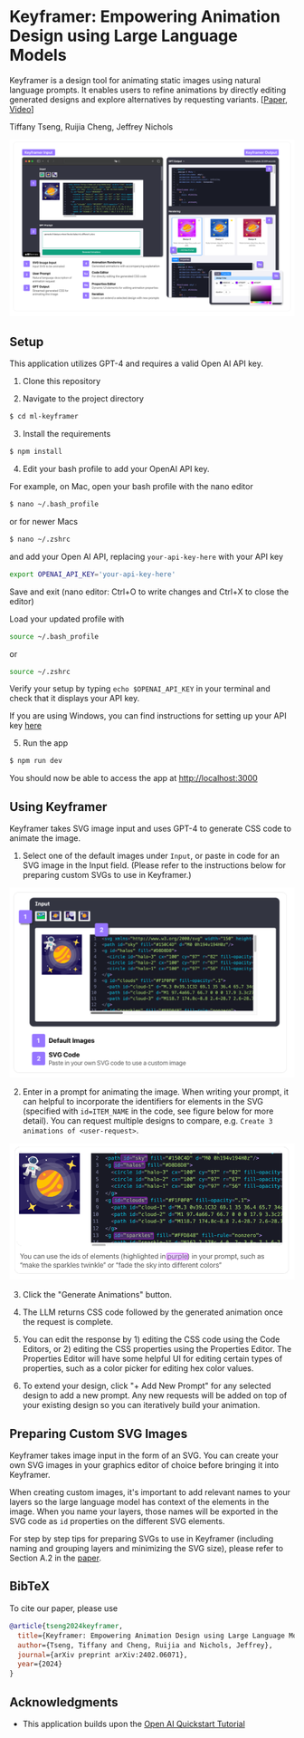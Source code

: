 # Keyframer: Empowering Animation Design using Large Language Models

Keyframer is a design tool for animating static images using natural language prompts. It enables users to refine animations by directly editing generated designs and explore alternatives by requesting variants. [[Paper](https://arxiv.org/abs/2402.06071), [Video](https://machinelearning.apple.com/research/keyframer)]

Tiffany Tseng, Ruijia Cheng, Jeffrey Nichols

![](./figs/keyframer.png)

## Setup

This application utilizes GPT-4 and requires a valid Open AI API key. 

1. Clone this repository

2. Navigate to the project directory 
```bash
$ cd ml-keyframer
```
3. Install the requirements
```bash
$ npm install
```

4. Edit your bash profile to add your OpenAI API key.  

For example, on Mac, open your bash profile with the nano editor
```bash
$ nano ~/.bash_profile
```
or for newer Macs
```bash
$ nano ~/.zshrc
```

and add your Open AI API, replacing `your-api-key-here` with your API key
```bash
export OPENAI_API_KEY='your-api-key-here'
```

Save and exit (nano editor: Ctrl+O to write changes and Ctrl+X to close the editor)

Load your updated profile with
```bash
source ~/.bash_profile
```
or 
```bash
source ~/.zshrc
```

Verify your setup by typing `echo $OPENAI_API_KEY` in your terminal and check that it displays your API key.

If you are using Windows, you can find instructions for setting up your API key [here](https://platform.openai.com/docs/quickstart)

5. Run the app

```bash
$ npm run dev
```

You should now be able to access the app at [http://localhost:3000](http://localhost:3000)

## Using Keyframer

Keyframer takes SVG image input and uses GPT-4 to generate CSS code to animate the image.

1. Select one of the default images under `Input`, or paste in code for an SVG image in the Input field. (Please refer to the instructions below for preparing custom SVGs to use in Keyframer.)

![](./figs/input.png)

2. Enter in a prompt for animating the image. When writing your prompt, it can helpful to incorporate the identifiers for elements in the SVG (specified with `id=ITEM_NAME` in the code, see figure below for more detail). You can request multiple designs to compare, e.g. `Create 3 animations of <user-request>`.

![](./figs/ids.png)

3. Click the "Generate Animations" button.

4. The LLM returns CSS code followed by the generated animation once the request is complete.

5. You can edit the response by 1) editing the CSS code using the Code Editors, or 2) editing the CSS properties using the Properties Editor. The Properties Editor will have some helpful UI for editing certain types of properties, such as a color picker for editing hex color values.

6. To extend your design, click "+ Add New Prompt" for any selected design to add a new prompt. Any new requests will be added on top of your existing design so you can iteratively build your animation.

## Preparing Custom SVG Images
Keyframer takes image input in the form of an SVG. You can create your own SVG images in your graphics editor of choice before bringing it into Keyframer.

When creating custom images, it's important to add relevant names to your layers so the large language model has context of the elements in the image. When you name your layers, those names will be exported in the SVG code as `id` properties on the different SVG elements. 

For step by step tips for preparing SVGs to use in Keyframer (including naming and grouping layers and minimizing the SVG size), please refer to Section A.2 in the [paper](https://arxiv.org/abs/2402.06071).

## BibTeX

To cite our paper, please use

```bibtex
@article{tseng2024keyframer,
  title={Keyframer: Empowering Animation Design using Large Language Models},
  author={Tseng, Tiffany and Cheng, Ruijia and Nichols, Jeffrey},
  journal={arXiv preprint arXiv:2402.06071},
  year={2024}
}
```

## Acknowledgments
* This application builds upon the [Open AI Quickstart Tutorial](https://github.com/openai/openai-quickstart-node)
